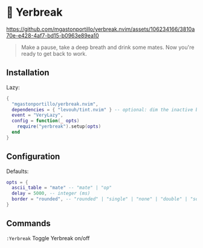 # 🧉 Yerbreak

https://github.com/mgastonportillo/yerbreak.nvim/assets/106234166/3810a70e-e428-4af7-bd15-b0963e89ea10

> Make a pause, take a deep breath and drink some mates. Now you're ready to get back to work.

## Installation
Lazy:
```lua
{
  "mgastonportillo/yerbreak.nvim",
  dependencies = { "levouh/tint.nvim" } -- optional: dim the inactive buffers
  event = "VeryLazy",
  config = function(_ opts)
    require("yerbreak").setup(opts)
  end
}
```
## Configuration
Defaults:
```lua
opts = {
  ascii_table = "mate" -- "mate" | "op"
  delay = 5000, -- integer (ms)
  border = "rounded", -- "rounded" | "single" | "none" | "double" | "solid" | "shadow"
}
```

## Commands

`:Yerbreak` Toggle Yerbreak on/off
